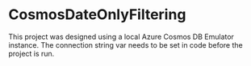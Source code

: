 # CosmosDateOnlyFiltering

This project was designed using a local Azure Cosmos DB Emulator instance. The connection string var needs to be set in code before the project is run.
